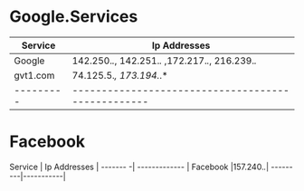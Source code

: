 # Google.Services

Service | Ip Addresses |
------- | ------------- |
Google|   142.250.*.*, 142.251.*.* ,172.217.*.*, 216.239.*.*|
gvt1.com |74.125.5.*, 173.194.*.*| 
---------|--------------------------------------------------|



# Facebook

Service  | Ip Addresses |
------- -| ------------- |
Facebook |157.240.*.*|
---------|-----------|

